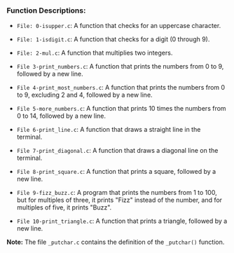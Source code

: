 
### Function Descriptions:

- `File: 0-isupper.c`: A function that checks for an uppercase character.

- `File: 1-isdigit.c`: A function that checks for a digit (0 through 9).

- `File: 2-mul.c`: A function that multiplies two integers.

- `File 3-print_numbers.c`: A function that prints the numbers from 0 to 9, followed by a new line.

- `File 4-print_most_numbers.c`: A function that prints the numbers from 0 to 9, excluding 2 and 4, followed by a new line.

- `File 5-more_numbers.c`: A function that prints 10 times the numbers from 0 to 14, followed by a new line.

- `File 6-print_line.c`: A function that draws a straight line in the terminal.

- `File 7-print_diagonal.c`: A function that draws a diagonal line on the terminal.

- `File 8-print_square.c`: A function that prints a square, followed by a new line.

- `File 9-fizz_buzz.c`: A program that prints the numbers from 1 to 100, but for multiples of three, it prints "Fizz" instead of the number, and for multiples of five, it prints "Buzz".

- `File 10-print_triangle.c`: A function that prints a triangle, followed by a new line.

**Note:** The file `_putchar.c` contains the definition of the `_putchar()` function.

